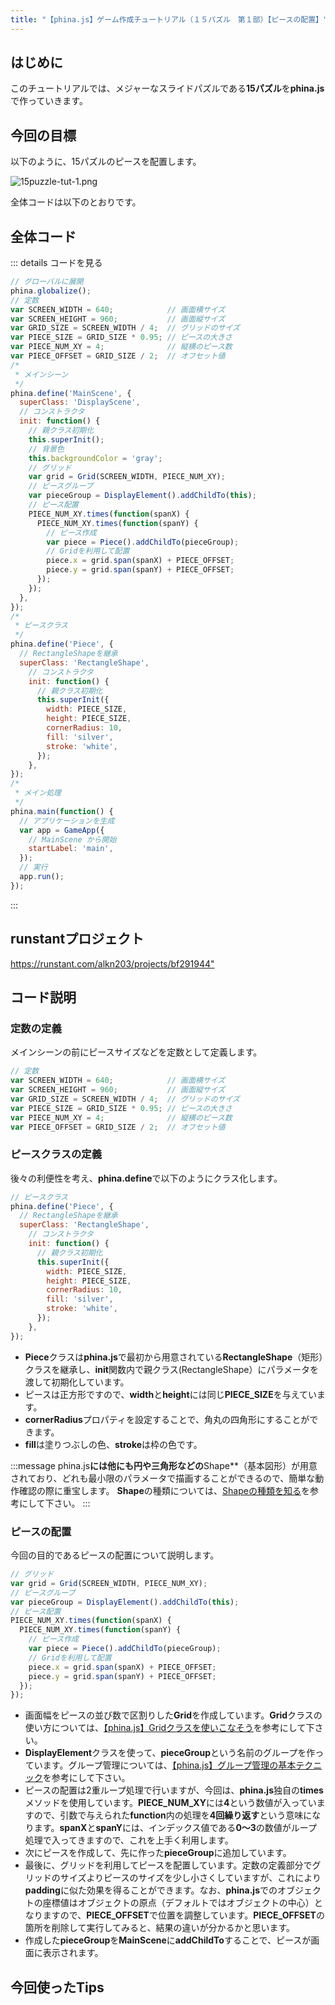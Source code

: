 ```yaml
---
title: "【phina.js】ゲーム作成チュートリアル（１５パズル　第１部）【ピースの配置】"
---
```


## はじめに
このチュートリアルでは、メジャーなスライドパズルである**15パズル**を**phina.js**で作っていきます。

## 今回の目標
以下のように、15パズルのピースを配置します。

![15puzzle-tut-1.png](https://qiita-image-store.s3.amazonaws.com/0/67114/25a75b28-ec5e-3af0-ddd5-b9a759432cf5.png)

全体コードは以下のとおりです。

## 全体コード
::: details コードを見る

```js
// グローバルに展開
phina.globalize();
// 定数
var SCREEN_WIDTH = 640;            // 画面横サイズ
var SCREEN_HEIGHT = 960;           // 画面縦サイズ
var GRID_SIZE = SCREEN_WIDTH / 4;  // グリッドのサイズ
var PIECE_SIZE = GRID_SIZE * 0.95; // ピースの大きさ
var PIECE_NUM_XY = 4;              // 縦横のピース数
var PIECE_OFFSET = GRID_SIZE / 2;  // オフセット値
/*
 * メインシーン
 */
phina.define('MainScene', {
  superClass: 'DisplayScene',
  // コンストラクタ
  init: function() {
    // 親クラス初期化
    this.superInit();
    // 背景色
    this.backgroundColor = 'gray';
    // グリッド
    var grid = Grid(SCREEN_WIDTH, PIECE_NUM_XY);
    // ピースグループ
    var pieceGroup = DisplayElement().addChildTo(this);
    // ピース配置
    PIECE_NUM_XY.times(function(spanX) {
      PIECE_NUM_XY.times(function(spanY) {
        // ピース作成
        var piece = Piece().addChildTo(pieceGroup);
        // Gridを利用して配置
        piece.x = grid.span(spanX) + PIECE_OFFSET;
        piece.y = grid.span(spanY) + PIECE_OFFSET;
      });
    });
  },
});
/*
 * ピースクラス
 */
phina.define('Piece', {
  // RectangleShapeを継承
  superClass: 'RectangleShape',
    // コンストラクタ
    init: function() {
      // 親クラス初期化
      this.superInit({
        width: PIECE_SIZE,
        height: PIECE_SIZE,
        cornerRadius: 10,
        fill: 'silver',
        stroke: 'white',
      });
    },
});
/*
 * メイン処理
 */
phina.main(function() {
  // アプリケーションを生成
  var app = GameApp({
    // MainScene から開始
    startLabel: 'main',
  });
  // 実行
  app.run();
});
```
:::

## runstantプロジェクト
<https://runstant.com/alkn203/projects/bf291944">

## コード説明
### 定数の定義
メインシーンの前にピースサイズなどを定数として定義します。

```js
// 定数
var SCREEN_WIDTH = 640;            // 画面横サイズ
var SCREEN_HEIGHT = 960;           // 画面縦サイズ
var GRID_SIZE = SCREEN_WIDTH / 4;  // グリッドのサイズ
var PIECE_SIZE = GRID_SIZE * 0.95; // ピースの大きさ
var PIECE_NUM_XY = 4;              // 縦横のピース数
var PIECE_OFFSET = GRID_SIZE / 2;  // オフセット値
```

### ピースクラスの定義
後々の利便性を考え、**phina.define**で以下のようにクラス化します。

```js
// ピースクラス
phina.define('Piece', {
  // RectangleShapeを継承
  superClass: 'RectangleShape',
    // コンストラクタ
    init: function() {
      // 親クラス初期化
      this.superInit({
        width: PIECE_SIZE,
        height: PIECE_SIZE,
        cornerRadius: 10,
        fill: 'silver',
        stroke: 'white',
      });
    },
});
```

* **Piece**クラスは**phina.js**で最初から用意されている**RectangleShape**（矩形）クラスを継承し、**init**関数内で親クラス(RectangleShape）にパラメータを渡して初期化しています。
* ピースは正方形ですので、**width**と**height**には同じ**PIECE_SIZE**を与えています。
* **cornerRadius**プロパティを設定することで、角丸の四角形にすることができます。
* **fill**は塗りつぶしの色、**stroke**は枠の色です。

:::message
phina.js**には他にも円や三角形などの**Shape**（基本図形）が用意されており、どれも最小限のパラメータで描画することができるので、簡単な動作確認の際に重宝します。
**Shape**の種類については、[Shapeの種類を知る](https://zenn.dev/alkn203/books/phina-js-tips/viewer/sort-of-shape)を参考にして下さい。
:::

### ピースの配置
今回の目的であるピースの配置について説明します。

```js
// グリッド
var grid = Grid(SCREEN_WIDTH, PIECE_NUM_XY);
// ピースグループ
var pieceGroup = DisplayElement().addChildTo(this);
// ピース配置
PIECE_NUM_XY.times(function(spanX) {
  PIECE_NUM_XY.times(function(spanY) {
    // ピース作成
    var piece = Piece().addChildTo(pieceGroup);
    // Gridを利用して配置
    piece.x = grid.span(spanX) + PIECE_OFFSET;
    piece.y = grid.span(spanY) + PIECE_OFFSET;
  });
});
```

* 画面幅をピースの並び数で区割りした**Grid**を作成しています。**Grid**クラスの使い方については、[【phina.js】Gridクラスを使いこなそう](http://qiita.com/alkn203/items/d176a10d4e38d15e4062)を参考にして下さい。
* **DisplayElement**クラスを使って、**pieceGroup**という名前のグループを作っています。グループ管理については、[【phina.js】グループ管理の基本テクニック](http://qiita.com/alkn203/items/8ad0b80175d23d03bd49)を参考にして下さい。
* ピースの配置は2重ループ処理で行いますが、今回は、**phina.js**独自の**times**メソッドを使用しています。**PIECE_NUM_XY**には**4**という数値が入っていますので、引数で与えられた**function**内の処理を**4回繰り返す**という意味になります。**spanX**と**spanY**には、インデックス値である**0～3**の数値がループ処理で入ってきますので、これを上手く利用します。
* 次にピースを作成して、先に作った**pieceGroup**に追加しています。
* 最後に、グリッドを利用してピースを配置しています。定数の定義部分でグリッドのサイズよりピースのサイズを少し小さくしていますが、これにより**padding**に似た効果を得ることができます。なお、**phina.js**でのオブジェクトの座標値はオブジェクトの原点（デフォルトではオブジェクトの中心）となりますので、**PIECE_OFFSET**で位置を調整しています。**PIECE_OFFSET**の箇所を削除して実行してみると、結果の違いが分かるかと思います。
* 作成した**pieceGroup**を**MainScene**に**addChildTo**することで、ピースが画面に表示されます。

## 今回使ったTips
